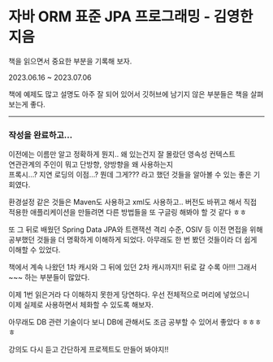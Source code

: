 # 자바 ORM 표준 JPA 프로그래밍 - 김영한 지음

책을 읽으면서 중요한 부분을 기록해 보자.

2023.06.16 ~ 2023.07.06


책에 예제도 많고 설명도 아주 잘 되어 있어서 깃허브에 남기지 않은 부분들은 책을 살펴보는게 좋다.


---
### 작성을 완료하고...

이전에는 이름만 알고 정확하게 뭔지.. 왜 있는건지 잘 몰랐던 영속성 컨텍스트<br>
연관관계의 주인이 뭐고 단방향, 양방향을 왜 사용하는지<br>
프록시...? 지연 로딩의 이점...? 뭔데 그게??? 라고 했던 것들을 알아볼 수 있는 좋은 기회였다. 

환경설정 같은 것들은 Maven도 사용하고 xml도 사용하고.. 버전도 바뀌고 해서 직접 적용한 애플리케이션을 만들려면 다른 방법들을 또 구글링 해봐야 할 것 같다 ㅎㅎ

또 그 뒤로 배웠던 Spring Data JPA와 트랜잭션 격리 수준, OSIV 등 이전 면접을 위해 공부했던 것들을 더 명확하게 이해하게 되었다. 아무래도 한 번 봤던 것들이라 더 쉽게 이해할 수 있었다.

책에서 계속 나왔던 1차 캐시와 그 뒤에 있던 2차 캐시까지!! 뒤로 갈 수록 아!!! 그래서~~~ 하는 부분들이 많았다.

이제 1번 읽은거라 다 이해하지 못한게 당연하다. 우선 전체적으로 머리에 넣었으니<br>
이제 실제로 사용하면서 체화할 수 있도록 해보자.

아무래도 DB 관련 기술이다 보니 DB에 관해서도 조금 공부할 수 있어서 좋았다 ㅎㅎㅎㅎ

강의도 다시 듣고 간단하게 프로젝트도 만들어 봐야지!! 
